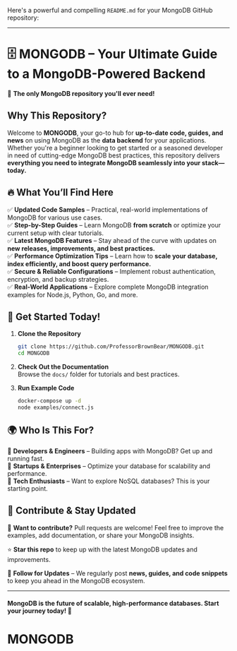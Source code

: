 Here's a powerful and compelling `README.md` for your MongoDB GitHub repository:

---

# 🗄️ MONGODB – Your Ultimate Guide to a MongoDB-Powered Backend  

🚀 **The only MongoDB repository you'll ever need!**  

## Why This Repository?  

Welcome to **MONGODB**, your go-to hub for **up-to-date code, guides, and news** on using MongoDB as the **data backend** for your applications. Whether you're a beginner looking to get started or a seasoned developer in need of cutting-edge MongoDB best practices, this repository delivers **everything you need to integrate MongoDB seamlessly into your stack—today.**  

## 🔥 What You’ll Find Here  

✅ **Updated Code Samples** – Practical, real-world implementations of MongoDB for various use cases.  
✅ **Step-by-Step Guides** – Learn MongoDB **from scratch** or optimize your current setup with clear tutorials.  
✅ **Latest MongoDB Features** – Stay ahead of the curve with updates on **new releases, improvements, and best practices.**  
✅ **Performance Optimization Tips** – Learn how to **scale your database, index efficiently, and boost query performance.**  
✅ **Secure & Reliable Configurations** – Implement robust authentication, encryption, and backup strategies.  
✅ **Real-World Applications** – Explore complete MongoDB integration examples for Node.js, Python, Go, and more.  

## 🚀 Get Started Today!  

1. **Clone the Repository**  
   ```sh
   git clone https://github.com/ProfessorBrownBear/MONGODB.git
   cd MONGODB
   ```
2. **Check Out the Documentation**  
   Browse the `docs/` folder for tutorials and best practices.  

3. **Run Example Code**  
   ```sh
   docker-compose up -d
   node examples/connect.js
   ```

## 🌍 Who Is This For?  

🔹 **Developers & Engineers** – Building apps with MongoDB? Get up and running fast.  
🔹 **Startups & Enterprises** – Optimize your database for scalability and performance.  
🔹 **Tech Enthusiasts** – Want to explore NoSQL databases? This is your starting point.  

## 🤝 Contribute & Stay Updated  

📢 **Want to contribute?** Pull requests are welcome! Feel free to improve the examples, add documentation, or share your MongoDB insights.  

⭐ **Star this repo** to keep up with the latest MongoDB updates and improvements.  

📩 **Follow for Updates** – We regularly post **news, guides, and code snippets** to keep you ahead in the MongoDB ecosystem.  

---

#### **MongoDB is the future of scalable, high-performance databases. Start your journey today!** 🚀

# MONGODB
